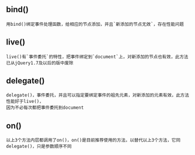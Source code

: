 
## bind()
```
用bind()绑定事件处理函数，给相应的节点添加，并且`新添加的节点无效`，存在性能问题
```
## live()
```
live()有`事件委托`的特性，把事件绑定到`document`上，对新添加的节点也有效，此方法已从jQuery1.7及以后的版中废除
```
## delegate()
```
delegate()，事件委托，并且可以指定要绑定事件的祖先元素，对新添加的元素有效，此方法性能好于live()，
因为不必每次都把事件委托到document
```
## on()
```
以上3个方法内层都调用了on()，on()是目前推荐使用的方法，以替代以上3个方法，它同delegate()，只是参数顺序不同
```
